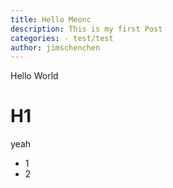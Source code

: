 ```yaml
---
title: Hello Meonc
description: This is my first Post
categories: - test/test
author: jimschenchen
---
```


Hello World

# H1
yeah
+ 1
+ 2